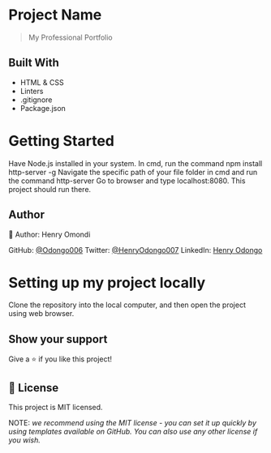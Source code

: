 # Project Name
> My Professional Portfolio

## Built With
- HTML & CSS
- Linters
- .gitignore
- Package.json

# Getting Started
Have  Node.js installed in your system.
In cmd, run the command npm install http-server -g
Navigate the specific path of your file folder in cmd and run the command http-server
Go to browser and type localhost:8080. This project should run there.

## Author
👤 Author: Henry Omondi

GitHub: [@Odongo006](https://github.com/Odongo006/)
Twitter: [@HenryOdongo007](https://twitter.com/HenryOdongo007)
LinkedIn: [Henry Odongo](https://www.linkedin.com/in/henry-odongo-91b830182/)

# Setting up my project locally
Clone the repository into the local computer, and then open the project using web browser.

## Show your support
Give a ⭐️ if you like this project!

## 📝 License
This project is MIT licensed.

NOTE: *we recommend using the MIT license - you can set it up quickly by using templates available on GitHub. You can also use any other license if you wish.*

